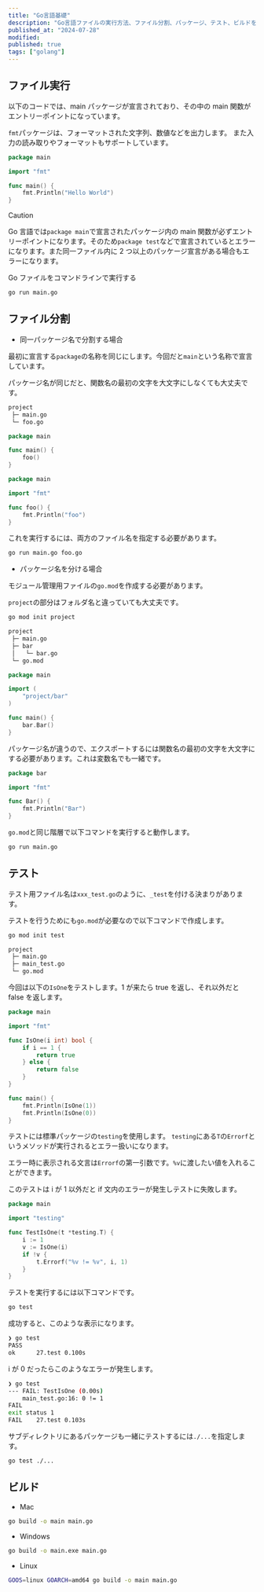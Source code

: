 ```yaml
---
title: "Go言語基礎"
description: "Go言語ファイルの実行方法、ファイル分割、パッケージ、テスト、ビルドを学習しました。"
published_at: "2024-07-28"
modified:
published: true
tags: ["golang"]
---
```


## ファイル実行

以下のコードでは、main パッケージが宣言されており、その中の main 関数がエントリーポイントになっています。

`fmt`パッケージは、フォーマットされた文字列、数値などを出力します。
また入力の読み取りやフォーマットもサポートしています。

```go
package main

import "fmt"

func main() {
	fmt.Println("Hello World")
}
```

> [!CAUTION]
> Go 言語では`package main`で宣言されたパッケージ内の main 関数が必ずエントリーポイントになります。そのため`package test`などで宣言されているとエラーになります。また同一ファイル内に 2 つ以上のパッケージ宣言がある場合もエラーになります。

Go ファイルをコマンドラインで実行する

```bash
go run main.go
```

## ファイル分割

- 同一パッケージ名で分割する場合

最初に宣言する`package`の名称を同じにします。今回だと`main`という名称で宣言しています。

パッケージ名が同じだと、関数名の最初の文字を大文字にしなくても大丈夫です。

```bash
project
 ├─ main.go
 └─ foo.go
```

```go title="main.go"
package main

func main() {
	foo()
}
```

```go title="foo.go"
package main

import "fmt"

func foo() {
	fmt.Println("foo")
}
```

これを実行するには、両方のファイル名を指定する必要があります。

```bash
go run main.go foo.go
```

- パッケージ名を分ける場合

モジュール管理用ファイルの`go.mod`を作成する必要があります。

`project`の部分はフォルダ名と違っていても大丈夫です。

```bash
go mod init project
```

```bash
project
 ├─ main.go
 ├─ bar
 │   └─ bar.go
 └─ go.mod
```

```go title="main.go"
package main

import (
	"project/bar"
)

func main() {
	bar.Bar()
}
```

パッケージ名が違うので、エクスポートするには関数名の最初の文字を大文字にする必要があります。これは変数名でも一緒です。

```go title="bar/bar.go"
package bar

import "fmt"

func Bar() {
	fmt.Println("Bar")
}
```

`go.mod`と同じ階層で以下コマンドを実行すると動作します。

```bash
go run main.go
```

## テスト

テスト用ファイル名は`xxx_test.go`のように、`_test`を付ける決まりがあります。

テストを行うためにも`go.mod`が必要なので以下コマンドで作成します。

```bash
go mod init test
```

```bash
project
 ├─ main.go
 ├─ main_test.go
 └─ go.mod
```

今回は以下の`IsOne`をテストします。1 が来たら true を返し、それ以外だと false を返します。

```go title="main.go"
package main

import "fmt"

func IsOne(i int) bool {
	if i == 1 {
		return true
	} else {
		return false
	}
}

func main() {
	fmt.Println(IsOne(1))
	fmt.Println(IsOne(0))
}
```

テストには標準パッケージの`testing`を使用します。
`testing`にある`T`の`Errorf`というメソッドが実行されるとエラー扱いになります。

エラー時に表示される文言は`Errorf`の第一引数です。`%v`に渡したい値を入れることができます。

このテストは i が 1 以外だと if 文内のエラーが発生しテストに失敗します。

```go title="main_test.go"
package main

import "testing"

func TestIsOne(t *testing.T) {
	i := 1
	v := IsOne(i)
	if !v {
		t.Errorf("%v != %v", i, 1)
	}
}
```

テストを実行するには以下コマンドです。

```bash
go test
```

成功すると、このような表示になります。

```bash
❯ go test
PASS
ok      27.test 0.100s
```

i が 0 だったらこのようなエラーが発生します。

```bash
❯ go test
--- FAIL: TestIsOne (0.00s)
    main_test.go:16: 0 != 1
FAIL
exit status 1
FAIL    27.test 0.103s
```

サブディレクトリにあるパッケージも一緒にテストするには`./...`を指定します。

```bash
go test ./...
```

## ビルド

- Mac

```bash
go build -o main main.go
```

- Windows

```bash
go build -o main.exe main.go
```

- Linux

```bash
GOOS=linux GOARCH=amd64 go build -o main main.go
```
